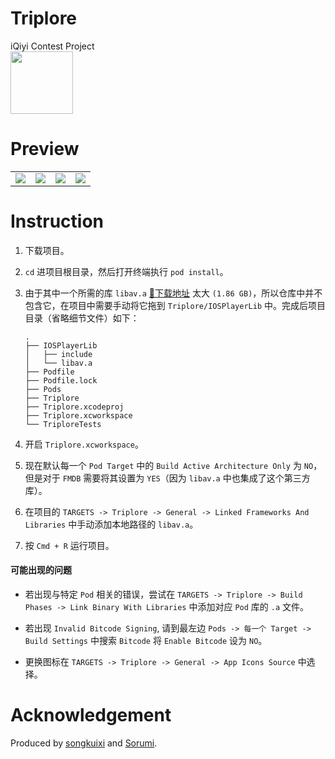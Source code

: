 # Triplore
iQiyi Contest Project  
<img src="https://github.com/songkuixi/Triplore/blob/master/Img/Logo/Logo2-2.png" width="100px" height="100px"> 

# Preview
<table>
    <tr>
        <td><img src="https://github.com/songkuixi/Triplore/blob/master/Img/Intro/Intro_Screen_One.png"></td>
        <td><img src="https://github.com/songkuixi/Triplore/blob/master/Img/Intro/Intro_Screen_Two.png"></td>
        <td><img src="https://github.com/songkuixi/Triplore/blob/master/Img/Intro/Intro_Screen_Three.png"></td>
        <td><img src="https://github.com/songkuixi/Triplore/blob/master/Img/Intro/Intro_Screen_Four.png"></td>
    </tr>
</table>

# Instruction
1. 下载项目。

2. `cd` 进项目根目录，然后打开终端执行 `pod install`。  

3. 由于其中一个所需的库 `libav.a` [🔗下载地址](http://pan.baidu.com/s/1gfxfyc7)  太大 `(1.86 GB)`，所以仓库中并不包含它，在项目中需要手动将它拖到 `Triplore/IOSPlayerLib` 中。完成后项目目录（省略细节文件）如下：
    
    ```
    .
    ├── IOSPlayerLib
    │   ├── include
    │   └── libav.a
    ├── Podfile
    ├── Podfile.lock
    ├── Pods
    ├── Triplore
    ├── Triplore.xcodeproj
    ├── Triplore.xcworkspace
    └── TriploreTests
    ```  

4. 开启 `Triplore.xcworkspace`。

5. 现在默认每一个 `Pod Target` 中的 `Build Active Architecture Only` 为 `NO`，但是对于 `FMDB` 需要将其设置为 `YES`（因为 `libav.a` 中也集成了这个第三方库）。

6. 在项目的 `TARGETS -> Triplore -> General -> Linked Frameworks And Libraries` 中手动添加本地路径的 `libav.a`。

7. 按 `Cmd + R` 运行项目。

#### 可能出现的问题

* 若出现与特定 `Pod` 相关的错误，尝试在 `TARGETS -> Triplore -> Build Phases -> Link Binary With Libraries` 中添加对应 `Pod` 库的 `.a` 文件。

* 若出现 `Invalid Bitcode Signing`, 请到最左边 `Pods -> 每一个 Target -> Build Settings` 中搜索 `Bitcode` 将 `Enable Bitcode` 设为 `NO`。

* 更换图标在 `TARGETS -> Triplore -> General -> App Icons Source` 中选择。

# Acknowledgement

Produced by [songkuixi](https://github.com/songkuixi) and [Sorumi](https://github.com/Sorumi).


